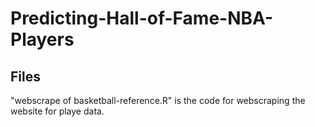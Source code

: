 # Predicting-Hall-of-Fame-NBA-Players
## Files
"webscrape of basketball-reference.R" is the code for webscraping the website for playe data.

